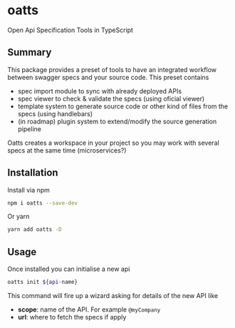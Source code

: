 # oatts

Open Api Specification Tools in TypeScript

## Summary

This package provides a preset of tools to have an integrated workflow between swagger specs and your source code. This preset contains

- spec import module to sync with already deployed APIs
- spec viewer to check & validate the specs (using oficial viewer)
- template system to generate source code or other kind of files from the specs (using handlebars)
- (in roadmap) plugin system to extend/modify the source generation pipeline

Oatts creates a workspace in your project so you may work with several specs at the same time (microservices?)

## Installation

Install via npm

```bash
npm i oatts --save-dev
```

Or yarn

```bash
yarn add oatts -D
```

## Usage

Once installed you can initialise a new api

```bash
oatts init ${api-name}
```

This command will fire up a wizard asking for details of the new API like

- **scope**: name of the API. For example `@myCompany`
- **url**: where to fetch the specs if apply
